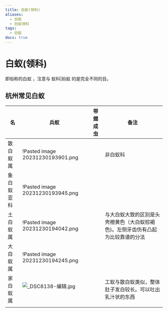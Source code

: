 ```yaml
---
title: 白蚁(领科)
aliases:
  - 白蚁
  - 白蚁领科
tags:
  - 白蚁
docs: true
---
```

# 白蚁(领科)

即俗称的白蚁 ，注意与 蚁科|蚂蚁 的是完全不同的目。

## 杭州常见白蚁

| 名 | 兵蚁 | 带翅成虫 | 备注 |
| ---- | ---- | ---- | ---- |
| 散白蚁属 | !Pasted image 20231230193901.png |  | 非白蚁科 |
| 象白蚁亚科 | !Pasted image 20231230193945.png |  |  |
| 土白蚁属 | !Pasted image 20231230194042.png |  | 与大白蚁大致的区别是头壳橙黄色（大白蚁棕褐色)。左侧牙齿伤有凸起为比较靠谱的分法 |
| 大白蚁属 | !Pasted image 20231230194245.png |  |  |
| 家白蚁属 | ![_DSC8138-编辑.jpg](https://gotcha-picgo-bed.oss-cn-beijing.aliyuncs.com/_DSC8138-%E7%BC%96%E8%BE%91.jpg)<br><br> |  | 工蚁与散白蚁类似，整体肚子发白较长。可以吐出乳汁状的东西 |
|  |  |  |  |
